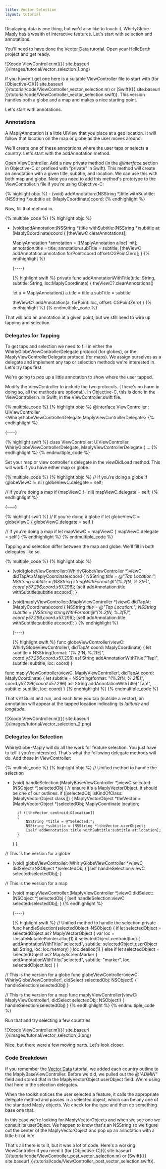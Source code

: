 ```yaml
---
title: Vector Selection
layout: tutorial
---
```


Displaying data is one thing, but we'd also like to touch it.  WhirlyGlobe-Maply has a wealth of interactive features.  Let's start with selection and annotations.

You'll need to have done the [Vector Data](adding_vector_data.html) tutorial.  Open your HelloEarth project and get ready.

![Xcode ViewController.m]({{ site.baseurl }}/images/tutorial/vector_selection_1.png)

If you haven't got one here is a suitable ViewController file to start with (for [Objective-C]({{ site.baseurl }}/tutorial/code/ViewController_vector_selection.m) or [Swift]({{ site.baseurl }}/tutorial/code/ViewController_vector_selection.swift)).  This version handles both a globe and a map and makes a nice starting point.

Let's start with annotations.

### Annotations

A MaplyAnnotation is a little UIView that you place at a geo location.  It will follow that location on the map or globe as the user moves around.

We'll create one of these annotations where the user taps or selects a country.  Let's start with the addAnnotation method.

Open ViewController. Add a new private method (in the _@interface_ section in Objective-C or prefixed with "private" in Swift). This method will create an annotation with a given title, subtitle, and location.  We can use this with both map and globe.
Note you need to add this method's prototype to the ViewController.h file if you're using Objective-C:

{% highlight objc %}
­- (void) addAnnotation:(NSString *)title withSubtitle:(NSString *)subtitle at: (MaplyCoordinate)coord;
{% endhighlight %}

Now, fill that method in.

{% multiple_code %}
  {% highlight objc %}
- (void)addAnnotation:(NSString *)title withSubtitle:(NSString *)subtitle at:(MaplyCoordinate)coord
{
    [theViewC clearAnnotations];

    MaplyAnnotation *annotation = [[MaplyAnnotation alloc] init];
    annotation.title = title;
    annotation.subTitle = subtitle;
    [theViewC addAnnotation:annotation forPoint:coord offset:CGPointZero];
}
  {% endhighlight %}

  {----}

  {% highlight swift %}
private func addAnnotationWithTitle(title: String, subtitle: String, loc:MaplyCoordinate) {
    theViewC?.clearAnnotations()

    let a = MaplyAnnotation()
    a.title = title
    a.subTitle = subtitle

    theViewC?.addAnnotation(a, forPoint: loc, offset: CGPointZero)
}
  {% endhighlight %}
{% endmultiple_code %}


That will add an annotation at a given point, but we still need to wire up tapping and selection.

### Delegates for Tapping

To get taps and selection we need to fill in either the WhirlyGlobeViewControllerDelegate protocol (for globes), or the MaplyViewControllerDelegate protocol (for maps).  We assign ourselves as a delegate and implement any tap or selection methods we're interested in. Let's try taps first.

We're going to pop up a little annotation to show where the user tapped.

Modify the ViewController to include the two protocols. (There's no harm in doing so, all the methods are optional.). In Objective-C, this is done in the ViewController.h. In Swift, in the ViewController.swift file.

{% multiple_code %}
  {% highlight objc %}
@interface ViewController : UIViewController 
                <WhirlyGlobeViewControllerDelegate,MaplyViewControllerDelegate>
  {% endhighlight %}

  {----}

  {% highlight swift %}
class ViewController: UIViewController,
                      WhirlyGlobeViewControllerDelegate,
                      MaplyViewControllerDelegate {
...
  {% endhighlight %}
{% endmultiple_code %}


Set your map or view controller's delegate in the viewDidLoad method.  This will work if you have either map or globe.

{% multiple_code %}
  {% highlight objc %}
// If you're doing a globe
if (globeViewC != nil)
    globeViewC.delegate = self;

// If you're doing a map
if (mapViewC != nil)
    mapViewC.delegate = self;
  {% endhighlight %}

  {----}

  {% highlight swift %}
// If you're doing a globe
if let globeViewC = globeViewC {
    globeViewC.delegate = self
}

// If you're doing a map
if let mapViewC = mapViewC {
    mapViewC.delegate = self
}
  {% endhighlight %}
{% endmultiple_code %}


Tapping and selection differ between the map and globe.  We'll fill in both delegates like so.


{% multiple_code %}
  {% highlight objc %}
- (void)globeViewController:(WhirlyGlobeViewController *)viewC 
                            didTapAt:(MaplyCoordinate)coord
{
  NSString *title = @"Tap Location:";
  NSString *subtitle = [NSString stringWithFormat:@"(%.2fN, %.2fE)", 
                        coord.y*57.296,coord.x*57.296];
  [self addAnnotation:title withSubtitle:subtitle at:coord];
}

- (void)maplyViewController:(MaplyViewController *)viewC 
                            didTapAt:(MaplyCoordinate)coord
{
  NSString *title = @"Tap Location:";
  NSString *subtitle = [NSString stringWithFormat:@"(%.2fN, %.2fE)", 
                        coord.y*57.296,coord.x*57.296];
  [self addAnnotation:title withSubtitle:subtitle at:coord];
}
  {% endhighlight %}

  {----}

  {% highlight swift %}
func globeViewController(viewC: WhirlyGlobeViewController!, didTapAt coord: MaplyCoordinate) {
    let subtitle = NSString(format: "(%.2fN, %.2fE)", coord.y*57.296,coord.x*57.296) as! String
    addAnnotationWithTitle("Tap!", subtitle: subtitle, loc: coord)
}

func maplyViewController(viewC: MaplyViewController!, didTapAt coord: MaplyCoordinate) {
    let subtitle = NSString(format: "(%.2fN, %.2fE)", coord.y*57.296,coord.x*57.296) as! String
    addAnnotationWithTitle("Tap!", subtitle: subtitle, loc: coord)
}
  {% endhighlight %}
{% endmultiple_code %}


That's it! Build and run, and each time you tap (outside a vector), an annotation will appear at the tapped location indicating its _latitude_ and _longitude_.

![Xcode ViewController.m]({{ site.baseurl }}/images/tutorial/vector_selection_2.png)

### Delegates for Selection

WhirlyGlobe-Maply will do all the work for feature selection.  You just have to tell it you're interested.  That's what the following delegate methods will do.  Add these in ViewController:


{% multiple_code %}
  {% highlight objc %}
// Unified method to handle the selection
- (void) handleSelection:(MaplyBaseViewController *)viewC 
                selected:(NSObject *)selectedObj
{
    // ensure it's a MaplyVectorObject. It should be one of our outlines.
    if ([selectedObj isKindOfClass:[MaplyVectorObject class]])
    {
    MaplyVectorObject *theVector = (MaplyVectorObject *)selectedObj;
    MaplyCoordinate location;

        if ([theVector centroid:&location])
        {
            NSString *title = @"Selected:";
            NSString *subtitle = (NSString *)theVector.userObject;
            [self addAnnotation:title withSubtitle:subtitle at:location];
        }
    }
}

// This is the version for a globe
- (void) globeViewController:(WhirlyGlobeViewController *)viewC 
                    didSelect:(NSObject *)selectedObj
{
    [self handleSelection:viewC selected:selectedObj];
}

// This is the version for a map
- (void) maplyViewController:(MaplyViewController *)viewC 
                    didSelect:(NSObject *)selectedObj
{
    [self handleSelection:viewC selected:selectedObj];
}
  {% endhighlight %}

  {----}

  {% highlight swift %}
// Unified method to handle the selection
private func handleSelection(selectedObject: NSObject) {
    if let selectedObject = selectedObject as? MaplyVectorObject {
        var loc = UnsafeMutablePointer<MaplyCoordinate>.alloc(1)
        if selectedObject.centroid(loc) {
            addAnnotationWithTitle("selected", subtitle: selectedObject.userObject as! String, loc: loc.memory)
        }
        loc.dealloc(1)
    }
    else if let selectedObject = selectedObject as? MaplyScreenMarker {
        addAnnotationWithTitle("selected", subtitle: "marker", loc: selectedObject.loc)
    }
}

// This is the version for a globe
func globeViewController(viewC: WhirlyGlobeViewController!, didSelect selectedObj: NSObject!) {
    handleSelection(selectedObj)
}

// This is the version for a map
func maplyViewController(viewC: MaplyViewController!, didSelect selectedObj: NSObject!) {
    handleSelection(selectedObj)
}
  {% endhighlight %}
{% endmultiple_code %}



Run that and try selecting a few countries.

![Xcode ViewController.m]({{ site.baseurl }}/images/tutorial/vector_selection_3.png)

Nice, but there were a few moving parts.  Let's look closer.

### Code Breakdown

If you remember the [Vector Data](adding_vector_data.html) tutorial, we added each country outline to the MaplyBaseViewController.  Before we did, we pulled out the _@"ADMIN"_ field and stored that in the MaplyVectorObject userObject field.  We're using that here in the selection delegates.

When the toolkit notices the user selected a feature, it calls the appropriate delegate method and passes in a selected object, which can be any one of the standard Maply objects.  We check for the type and then do something base one that.

In this case we're looking for MaplyVectorObjects and when we see one we consult its userObject.  We happen to know that's an NSString so we figure out the center of the MaplyVectorObject and pop up an annotation with a little bit of info.

That's all there is to it, but it was a lot of code.  Here's a working ViewController if you need it (for [Objective-C]({{ site.baseurl }}/tutorial/code/ViewController_post_vector_selection.m) or [Swift]({{ site.baseurl }}/tutorial/code/ViewController_post_vector_selection.swift)).